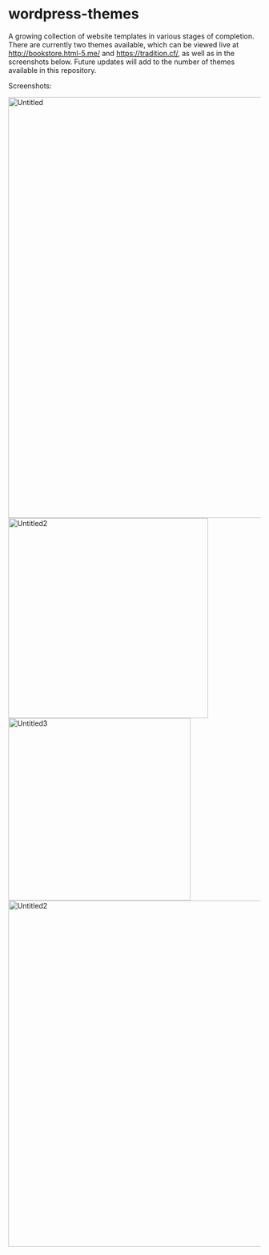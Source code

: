 # wordpress-themes
A growing collection of website templates in various stages of completion. There are currently two themes available, which can be viewed live at http://bookstore.html-5.me/ and https://tradition.cf/, as well as in the screenshots below. Future updates will add to the number of themes available in this repository.


Screenshots:

<img width="840" alt="Untitled" src="https://user-images.githubusercontent.com/80986857/141015611-9222e0a2-875d-43a2-8aa7-a3bf7cc93df3.png">

<img width="399" alt="Untitled2" src="https://user-images.githubusercontent.com/80986857/141015650-d4362c54-f229-449a-83d8-d5c7ee29c9a5.png">

<img width="364" alt="Untitled3" src="https://user-images.githubusercontent.com/80986857/148700271-96965c79-8087-483a-a782-4c8831874ea7.png">

<img width="691" alt="Untitled2" src="https://user-images.githubusercontent.com/80986857/148700501-54324b66-4eb1-4610-94c0-9fc48e331ec1.png">
